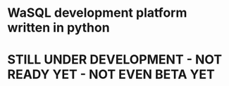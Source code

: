 # WaSQL development platform written in python
# STILL UNDER DEVELOPMENT - NOT READY YET - NOT EVEN BETA YET 

